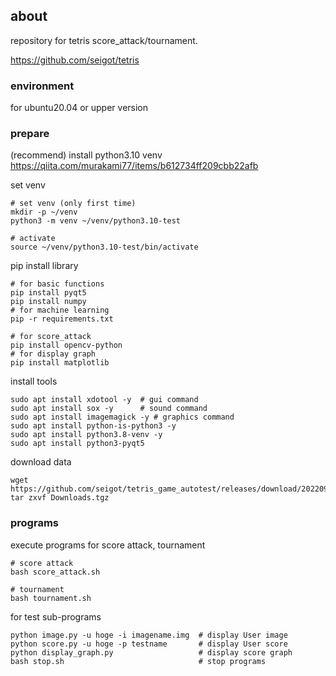 ## about

repository for tetris score_attack/tournament.

https://github.com/seigot/tetris

### environment

for ubuntu20.04 or upper version

### prepare

(recommend) install python3.10 venv  
https://qiita.com/murakami77/items/b612734ff209cbb22afb

set venv

```
# set venv (only first time)
mkdir -p ~/venv
python3 -m venv ~/venv/python3.10-test

# activate
source ~/venv/python3.10-test/bin/activate
```

pip install library

```
# for basic functions
pip install pyqt5
pip install numpy
# for machine learning
pip -r requirements.txt

# for score_attack
pip install opencv-python
# for display graph
pip install matplotlib
```

install tools

```
sudo apt install xdotool -y  # gui command
sudo apt install sox -y      # sound command
sudo apt install imagemagick -y # graphics command
sudo apt install python-is-python3 -y
sudo apt install python3.8-venv -y
sudo apt install python3-pyqt5 
```

download data

```
wget https://github.com/seigot/tetris_game_autotest/releases/download/20220901/Downloads.tgz
tar zxvf Downloads.tgz
```

### programs

execute programs for score attack, tournament

```
# score attack
bash score_attack.sh

# tournament
bash tournament.sh
```

for test sub-programs

```
python image.py -u hoge -i imagename.img  # display User image
python score.py -u hoge -p testname       # display User score
python display_graph.py                   # display score graph
bash stop.sh                              # stop programs
```
